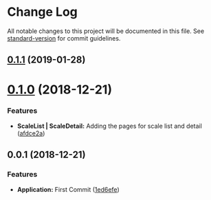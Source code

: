 # Change Log

All notable changes to this project will be documented in this file. See [standard-version](https://github.com/conventional-changelog/standard-version) for commit guidelines.

<a name="0.1.1"></a>
## [0.1.1](https://github.com/brunodb3/my-scale/compare/v0.1.0...v0.1.1) (2019-01-28)



<a name="0.1.0"></a>
# [0.1.0](https://github.com/brunodb3/my-scale/compare/v0.0.1...v0.1.0) (2018-12-21)


### Features

* **ScaleList | ScaleDetail:** Adding the pages for scale list and detail ([afdce2a](https://github.com/brunodb3/my-scale/commit/afdce2a))



<a name="0.0.1"></a>
## 0.0.1 (2018-12-21)


### Features

* **Application:** First Commit ([1ed6efe](https://github.com/brunodb3/my-scale/commit/1ed6efe))

